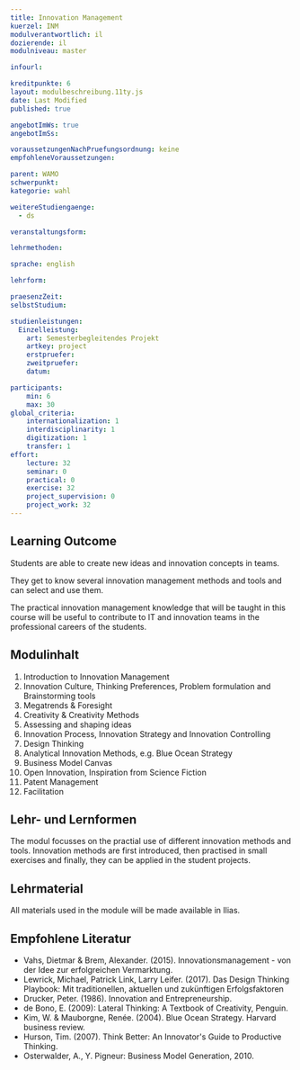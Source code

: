 ```yaml
---
title: Innovation Management
kuerzel: INM
modulverantwortlich: il
dozierende: il
modulniveau: master

infourl: 

kreditpunkte: 6
layout: modulbeschreibung.11ty.js
date: Last Modified
published: true

angebotImWs: true
angebotImSs: 

voraussetzungenNachPruefungsordnung: keine
empfohleneVoraussetzungen:

parent: WAMO
schwerpunkt:
kategorie: wahl

weitereStudiengaenge: 
  - ds

veranstaltungsform: 

lehrmethoden:

sprache: english

lehrform:

praesenzZeit: 
selbstStudium: 

studienleistungen:
  Einzelleistung:
    art: Semesterbegleitendes Projekt
    artkey: project
    erstpruefer: 
    zweitpruefer: 
    datum:

participants: 
    min: 6
    max: 30
global_criteria:
    internationalization: 1
    interdisciplinarity: 1
    digitization: 1
    transfer: 1
effort:
    lecture: 32
    seminar: 0
    practical: 0
    exercise: 32
    project_supervision: 0
    project_work: 32
---
```




## Learning Outcome

Students are able to create new ideas and innovation concepts in teams. 

They get to know several innovation management methods and tools and can select and use them. 

The practical innovation management knowledge that will be taught in this course will be useful to contribute to IT and innovation teams in the professional careers of the students.


  
## Modulinhalt

 1. Introduction to Innovation Management
 2. Innovation Culture, Thinking Preferences, Problem formulation and Brainstorming tools
 3. Megatrends & Foresight 
 4. Creativity & Creativity Methods 
 5. Assessing and shaping ideas
 6. Innovation Process, Innovation Strategy and Innovation Controlling
 7. Design Thinking
 8. Analytical Innovation Methods, e.g. Blue Ocean Strategy
 9. Business Model Canvas
 9. Open Innovation, Inspiration from Science Fiction
 10. Patent Management
 11. Facilitation
 

## Lehr- und Lernformen

The modul focusses on the practial use of different innovation methods and tools. Innovation methods are first introduced, then practised in small exercises and finally, they can be applied in the student projects.



## Lehrmaterial

All materials used in the module will be made available in Ilias.


## Empfohlene Literatur

* Vahs, Dietmar & Brem, Alexander. (2015). Innovationsmanagement - von der Idee zur erfolgreichen Vermarktung.
* Lewrick, Michael, Patrick Link, Larry Leifer. (2017). Das Design Thinking Playbook: Mit traditionellen, aktuellen und zukünftigen Erfolgsfaktoren
* Drucker, Peter. (1986). Innovation and Entrepreneurship.
* de Bono, E. (2009): Lateral Thinking: A Textbook of Creativity, Penguin. 
* Kim, W. & Mauborgne, Renée. (2004). Blue Ocean Strategy. Harvard business review. 
* Hurson, Tim. (2007). Think Better: An Innovator's Guide to Productive Thinking.
* Osterwalder, A., Y. Pigneur: Business Model Generation, 2010.
